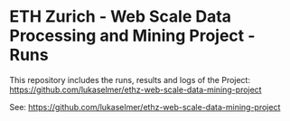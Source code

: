 # ETH Zurich - Web Scale Data Processing and Mining Project - Runs

This repository includes the runs, results and logs of the Project: https://github.com/lukaselmer/ethz-web-scale-data-mining-project

See: https://github.com/lukaselmer/ethz-web-scale-data-mining-project
